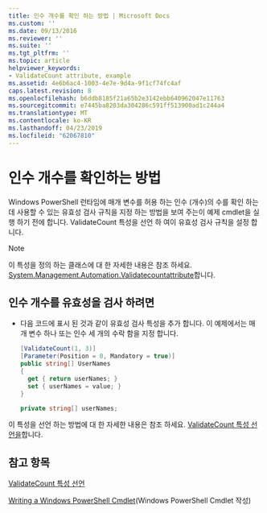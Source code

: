 ```yaml
---
title: 인수 개수를 확인 하는 방법 | Microsoft Docs
ms.custom: ''
ms.date: 09/13/2016
ms.reviewer: ''
ms.suite: ''
ms.tgt_pltfrm: ''
ms.topic: article
helpviewer_keywords:
- ValidateCount attribute, example
ms.assetid: 4e6b6ac4-1003-4e7e-9d4a-9f1cf74fc4af
caps.latest.revision: 8
ms.openlocfilehash: b6ddb8185f21a65b2e3142ebb640962047e11763
ms.sourcegitcommit: e7445ba8203da304286c591ff513900ad1c244a4
ms.translationtype: MT
ms.contentlocale: ko-KR
ms.lasthandoff: 04/23/2019
ms.locfileid: "62067810"
---
```

# <a name="how-to-validate-an-argument-count"></a>인수 개수를 확인하는 방법

Windows PowerShell 런타임에 매개 변수를 허용 하는 인수 (개수)의 수를 확인 하는 데 사용할 수 있는 유효성 검사 규칙을 지정 하는 방법을 보여 주는이 예제 cmdlet을 실행 하기 전에 합니다. ValidateCount 특성을 선언 하 여이 유효성 검사 규칙을 설정 합니다.

> [!NOTE]
> 이 특성을 정의 하는 클래스에 대 한 자세한 내용은 참조 하세요. [System.Management.Automation.Validatecountattribute](/dotnet/api/System.Management.Automation.ValidateCountAttribute)합니다.

## <a name="to-validate-an-argument-count"></a>인수 개수를 유효성을 검사 하려면

- 다음 코드에 표시 된 것과 같이 유효성 검사 특성을 추가 합니다. 이 예제에서는 매개 변수 하나 또는 인수 세 개의 수락 함을 지정 합니다.

    ```csharp
    [ValidateCount(1, 3)]
    [Parameter(Position = 0, Mandatory = true)]
    public string[] UserNames
    {
      get { return userNames; }
      set { userNames = value; }
    }

    private string[] userNames;
    ```

이 특성을 선언 하는 방법에 대 한 자세한 내용은 참조 하세요. [ValidateCount 특성 선언을](./validatecount-attribute-declaration.md)합니다.

## <a name="see-also"></a>참고 항목

[ValidateCount 특성 선언](./validatecount-attribute-declaration.md)

[Writing a Windows PowerShell Cmdlet](./writing-a-windows-powershell-cmdlet.md)(Windows PowerShell Cmdlet 작성)
